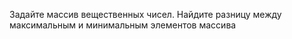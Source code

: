 Задайте массив вещественных чисел. 
Найдите разницу между максимальным и минимальным элементов массива